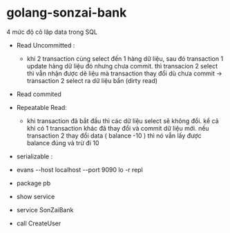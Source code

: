 # golang-sonzai-bank

4 mức độ cô lâp data trong SQL

- Read Uncommitted : 
  - khi 2 transaction cùng select đến 1 hàng dữ liệu, sau đó transaction 1 update hàng dữ liệu đó 
  nhưng chưa commit. thì transacion 2 select thì vẫn nhận được dẽ liệu mà transaction thay đổi dù chưa commit
  -> transaction 2 select ra dữ liệu bẩn (dirty read)
- Read commited
- Repeatable Read:
  - khi transaction đã bắt đầu thì các dữ liệu select sẽ không đổi. kể cả khi có 1 transaction khác 
  đã thay đổi và commit dữ liệu mới. 
  nếu transaction 2 thay đổi data ( balance -10 ) thì nó vẫn lấy được balance đúng và trừ đi 10 
- serializable :

- evans --host localhost --port 9090 lo -r repl
- package pb
- show service
- service SonZaiBank 
- call CreateUser